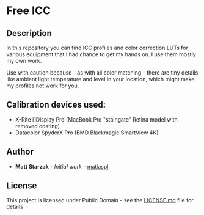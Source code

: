 # Free ICC

## Description
In this repository you can find ICC profiles and color correction LUTs for various equipment that I had chance to get my hands on. I use them mostly my own work.

Use with caution because - as with all color matching - there are tiny details like ambient light temperature and level in your location, which might make my profiles not work for you.

## Calibration devices used:

* X-Rite i1Display Pro (MacBook Pro "staingate" Retina model with removed coating)
* Datacolor SpyderX Pro (BMD Blackmagic SmartView 4K)

## Author
* **Matt Starzak** - *Initial work* - [matiaspl](https://github.com/matiaspl)

## License

This project is licensed under Public Domain - see the [LICENSE.md](LICENSE.md) file for details
